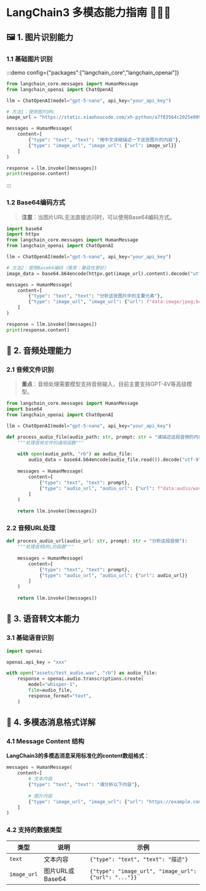 # LangChain3 多模态能力指南 🎨🎵🎤

## 🖼️ 1. 图片识别能力

### 1.1 基础图片识别

:::demo config={"packages":["langchain_core","langchain_openai"]}
```python
from langchain_core.messages import HumanMessage
from langchain_openai import ChatOpenAI

llm = ChatOpenAI(model="gpt-5-nano", api_key="your_api_key")

# 方法1：使用图片URL
image_url = "https://static.xiaohoucode.com/xh-python/a7f83564c2025e0096fdb8b22ff83d66/342111/53f28b7b-e009-47cd-b826-7c42ddb81fc4.jpg"

messages = HumanMessage(
    content=[
        {"type": "text", "text": "用中文详细描述一下这张图片的内容"},
        {"type": "image_url", "image_url": {"url": image_url}}
    ]
)

response = llm.invoke([messages])
print(response.content)
```
:::

### 1.2 Base64编码方式

> **注意**：当图片URL无法直接访问时，可以使用Base64编码方式。

```python
import base64
import httpx
from langchain_core.messages import HumanMessage
from langchain_openai import ChatOpenAI

llm = ChatOpenAI(model="gpt-5-nano", api_key="your_api_key")

# 方法2：使用Base64编码（推荐：兼容性更好）
image_data = base64.b64encode(httpx.get(image_url).content).decode("utf-8")

messages = HumanMessage(
    content=[
        {"type": "text", "text": "分析这张图片中的主要元素"},
        {"type": "image_url", "image_url": {"url": f"data:image/jpeg;base64,{image_data}"}}
    ]
)

response = llm.invoke([messages])
print(response.content)
```

## 🎵 2. 音频处理能力

### 2.1 音频文件识别

> **重点**：音频处理需要模型支持音频输入，目前主要支持GPT-4V等高级模型。

```python
from langchain_core.messages import HumanMessage
import base64
from langchain_openai import ChatOpenAI

llm = ChatOpenAI(model="gpt-5-nano", api_key="your_api_key")

def process_audio_file(audio_path: str, prompt: str = "请描述这段音频的内容"):
    """处理音频文件的通用函数"""
    
    with open(audio_path, "rb") as audio_file:
        audio_data = base64.b64encode(audio_file.read()).decode("utf-8")
    
    messages = HumanMessage(
        content=[
            {"type": "text", "text": prompt},
            {"type": "audio_url", "audio_url": {"url": f"data:audio/wav;base64,{audio_data}"}}
        ]
    )
    
    return llm.invoke([messages])
```

### 2.2 音频URL处理

```python
def process_audio_url(audio_url: str, prompt: str = "分析这段音频"):
    """处理音频URL的函数"""
    
    messages = HumanMessage(
        content=[
            {"type": "text", "text": prompt},
            {"type": "audio_url", "audio_url": {"url": audio_url}}
        ]
    )
    
    return llm.invoke([messages])
```

## 🎤 3. 语音转文本能力

### 3.1 基础语音识别

```python
import openai

openai.api_key = "xxx"

with open("assets/test_audio.wav", "rb") as audio_file:
    response = openai.audio.transcriptions.create(
        model="whisper-1",
        file=audio_file,
        response_format="text",
    )
```

## 🔧 4. 多模态消息格式详解

### 4.1 Message Content 结构

**LangChain3的多模态消息采用标准化的content数组格式**：

```python
messages = HumanMessage(
    content=[
        # 文本内容
        {"type": "text", "text": "请分析以下内容"},
        
        # 图片内容
        {"type": "image_url", "image_url": {"url": "https://example.com/image.jpg"}},
    ]
)
```

### 4.2 支持的数据类型

| 类型 | 说明 | 示例 |
|------|------|------|
| `text` | 文本内容 | `{"type": "text", "text": "描述"}` |
| `image_url` | 图片URL或Base64 | `{"type": "image_url", "image_url": {"url": "..."}}` |
